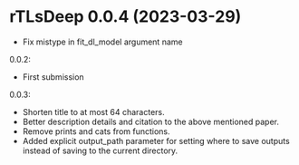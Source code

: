 <!-- NEWS.md is maintained by https://cynkra.github.io/fledge, do not edit -->

# rTLsDeep 0.0.4 (2023-03-29)

* Fix mistype in fit_dl_model argument name


0.0.2: 

 - First submission


0.0.3:

 - Shorten title to at most 64 characters.
 - Better description details and citation to the above mentioned paper.
 - Remove prints and cats from functions.
 - Added explicit output_path parameter for setting where to save outputs instead of saving to the current directory.

